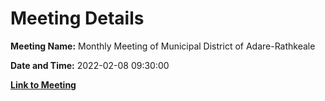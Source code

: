 # Meeting Details

**Meeting Name:** Monthly Meeting of Municipal District of Adare-Rathkeale

**Date and Time:** 2022-02-08 09:30:00

**[Link to Meeting](https://www.limerick.ie/council/whats-on/monthly-meeting-municipal-district-adare-rathkeale-77)**
